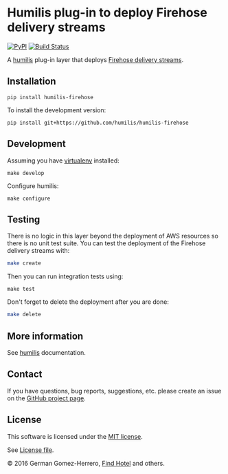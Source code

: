Humilis plug-in to deploy Firehose delivery streams
===================================================

[![PyPI](https://img.shields.io/pypi/v/humilis-firehose.svg?style=flat)](https://pypi.python.org/pypi/humilis-firehose)
[![Build Status](https://travis-ci.org/humilis/humilis-firehose.svg?branch=master)](https://travis-ci.org/humilis/humilis-firehose)

A [humilis][humilis] plug-in layer that deploys
[Firehose delivery streams][firehose].

[firehose]: http://docs.aws.amazon.com/firehose/latest/dev/what-is-this-service.html
[humilis]: https://github.com/InnovativeTravel/humilis
[redshift]: https://aws.amazon.com/documentation/redshift/
[s3]: https://aws.amazon.com/documentation/s3/


## Installation


```
pip install humilis-firehose
```


To install the development version:

```
pip install git+https://github.com/humilis/humilis-firehose
```


## Development

Assuming you have [virtualenv][venv] installed:

[venv]: https://virtualenv.readthedocs.org/en/latest/

```
make develop
```

Configure humilis:

```
make configure
```


## Testing

There is no logic in this layer beyond the deployment of AWS resources so
there is no unit test suite. You can test the deployment of the Firehose
delivery streams with:

```bash
make create
```

Then you can run integration tests using:

```
make test
```

Don't forget to delete the deployment after you are done:

```bash
make delete
```


## More information

See [humilis][humilis] documentation.

[humilis]: https://github.com//humilis/blob/master/README.md


## Contact

If you have questions, bug reports, suggestions, etc. please create an issue on
the [GitHub project page][github].

[github]: http://github.com/humilis/humilis-firehose


## License

This software is licensed under the [MIT license][mit].

[mit]: http://en.wikipedia.org/wiki/MIT_License

See [License file][LICENSE].

[LICENSE]: https://github.com/humilis/humilis-firehose/blob/master/LICENSE.txt


© 2016 German Gomez-Herrero, [Find Hotel][fh] and others.

[fh]: http://company.findhotel.net
